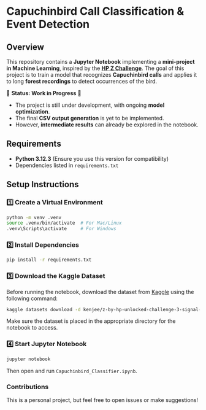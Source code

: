 # Capuchinbird Call Classification & Event Detection  

## Overview  

This repository contains a **Jupyter Notebook** implementing a **mini-project in Machine Learning**, inspired by the **[HP Z Challenge](https://www.hp.com/us-en/workstations/industries/data-science/unlocked-challenge.html)**. The goal of this project is to train a model that recognizes **Capuchinbird calls** and applies it to long **forest recordings** to detect occurrences of the bird.  

🚧 **Status: Work in Progress** 🚧  
- The project is still under development, with ongoing **model optimization**.  
- The final **CSV output generation** is yet to be implemented.  
- However, **intermediate results** can already be explored in the notebook.  

## Requirements  

- **Python 3.12.3** (Ensure you use this version for compatibility)  
- Dependencies listed in `requirements.txt`  

## Setup Instructions  

### 1️⃣ Create a Virtual Environment  

```bash
python -m venv .venv
source .venv/bin/activate  # For Mac/Linux
.venv\Scripts\activate     # For Windows
```
### 2️⃣ Install Dependencies
```bash
pip install -r requirements.txt
```

### 3️⃣ Download the Kaggle Dataset
Before running the notebook, download the dataset from [Kaggle](https://www.kaggle.com/datasets/kenjee/z-by-hp-unlocked-challenge-3-signal-processing) using the following command:

```bash
kaggle datasets download -d kenjee/z-by-hp-unlocked-challenge-3-signal-processing -p data/ --unzip
```
Make sure the dataset is placed in the appropriate directory for the notebook to access.

### 4️⃣ Start Jupyter Notebook
```bash
jupyter notebook
```
Then open and run `Capuchinbird_Classifier.ipynb`.

### Contributions
This is a personal project, but feel free to open issues or make suggestions!
